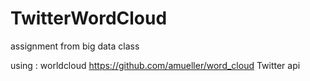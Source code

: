 # TwitterWordCloud
assignment from big data class

using : worldcloud https://github.com/amueller/word_cloud
        Twitter api
